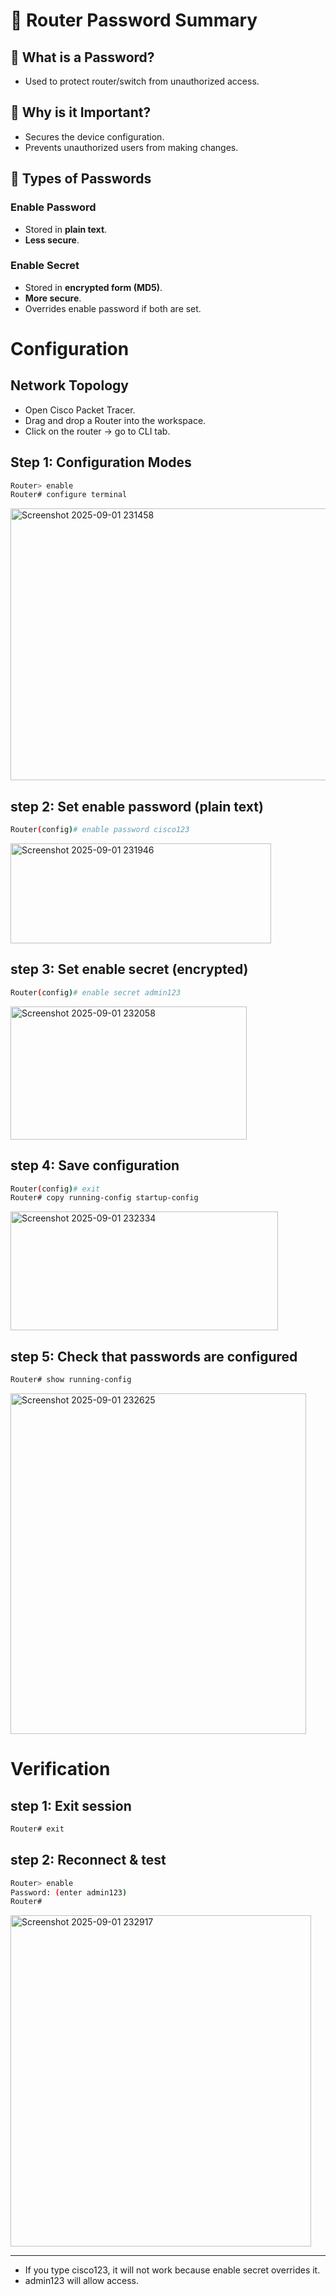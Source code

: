 # 🔑 Router Password Summary  

## 🔹 What is a Password?  
- Used to protect router/switch from unauthorized access.  

## 🔹 Why is it Important?  
- Secures the device configuration.  
- Prevents unauthorized users from making changes.  

## 🔹 Types of Passwords  

### Enable Password  
- Stored in **plain text**.  
- **Less secure**.  

### Enable Secret  
- Stored in **encrypted form (MD5)**.  
- **More secure**.  
- Overrides enable password if both are set.  

# Configuration
## Network Topology
- Open Cisco Packet Tracer.
- Drag and drop a Router into the workspace.
- Click on the router → go to CLI tab.
## Step 1: Configuration Modes
```bash
Router> enable
Router# configure terminal
```
<img width="635" height="435" alt="Screenshot 2025-09-01 231458" src="https://github.com/user-attachments/assets/54742d0a-18b6-43de-b781-a4744b7f7d0a" />

## step 2: Set enable password (plain text)
```bash
Router(config)# enable password cisco123
```
<img width="417" height="160" alt="Screenshot 2025-09-01 231946" src="https://github.com/user-attachments/assets/d710ed7e-2c81-4e00-83e5-da72a201e8cf" />

## step 3: Set enable secret (encrypted)
```bash
Router(config)# enable secret admin123
```
<img width="378" height="213" alt="Screenshot 2025-09-01 232058" src="https://github.com/user-attachments/assets/d7c0e291-c2e1-4317-a664-2af2faed0766" />

## step 4: Save configuration
```bash
Router(config)# exit
Router# copy running-config startup-config
```
<img width="428" height="190" alt="Screenshot 2025-09-01 232334" src="https://github.com/user-attachments/assets/5b2c59ac-0b53-439c-b852-4f436a0d82ea" />

## step 5: Check that passwords are configured
```bash
Router# show running-config
```
<img width="473" height="545" alt="Screenshot 2025-09-01 232625" src="https://github.com/user-attachments/assets/229c7ed1-2200-4d94-9edb-6078936f38e0" />

# Verification
## step 1: Exit session
```bash
Router# exit
```
## step 2: Reconnect & test
```bash
Router> enable
Password: (enter admin123)
Router#
```
<img width="481" height="530" alt="Screenshot 2025-09-01 232917" src="https://github.com/user-attachments/assets/f7b47e24-dea8-4a0f-a0c0-4a98c65deee3" />

---

- If you type cisco123, it will not work because enable secret overrides it.
- admin123 will allow access.
